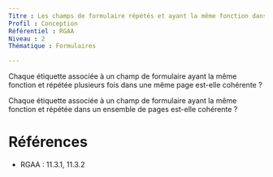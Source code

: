 ```yaml
---
Titre : Les champs de formulaire répétés et ayant la même fonction dans la page ou dans le site ont des étiquettes cohérentes.
Profil : Conception
Référentiel : RGAA
Niveau : 2
Thématique : Formulaires

---
```

Chaque étiquette associée à un champ de formulaire ayant la même fonction et répétée plusieurs fois dans une même page est-elle cohérente ?

Chaque étiquette associée à un champ de formulaire ayant la même fonction et répétée dans un ensemble de pages est-elle cohérente ?

# Références

*   RGAA : 11.3.1, 11.3.2